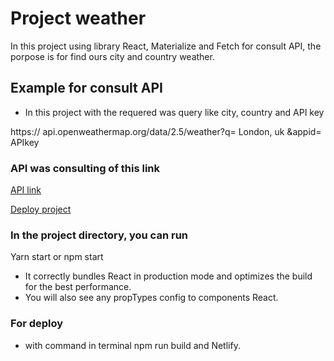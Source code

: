 # Project weather

In this project using library React, Materialize and Fetch for consult API, the porpose is for find ours city and country weather.

## Example for consult API

- In this project with the requered was query like city, country and API key

https:// api.openweathermap.org/data/2.5/weather?q= London, uk &appid= APIkey

### API was consulting of this link

[API link](https://openweathermap.org/)

[Deploy project](https://weather-temp.netlify.app/)

### In the project directory, you can run

Yarn start or npm start

- It correctly bundles React in production mode and optimizes the build for the best performance.
- You will also see any propTypes config to components React.

### For deploy  

- with command in terminal npm run build and Netlify.
